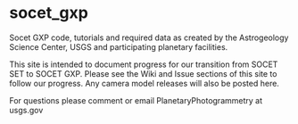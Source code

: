 # socet_gxp
Socet GXP code, tutorials and required data as created by the Astrogeology Science Center, USGS and participating planetary facilities.

This site is intended to document progress for our transition from SOCET SET to SOCET GXP. Please see the Wiki and Issue sections of this site to follow our progress. Any camera model releases will also be posted here.

For questions please comment or email PlanetaryPhotogrammetry at usgs.gov


